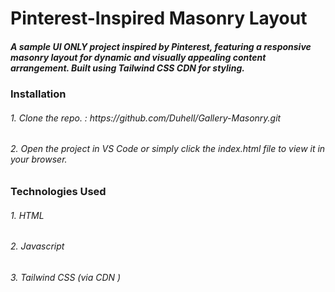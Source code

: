 <h1>Pinterest-Inspired Masonry Layout</h1>
<h5>A sample UI ONLY project inspired by Pinterest, featuring a responsive masonry layout for dynamic and visually appealing content arrangement. Built using Tailwind CSS CDN for styling.</h5>

<h3>Installation</h3>
<h6>1. Clone the repo. : https://github.com/Duhell/Gallery-Masonry.git </h6>
<h6>2. Open the project in VS Code or simply click the index.html file to view it in your browser. </h6>

<h3>Technologies Used</h3>
<h6>1. HTML</h6>
<h6>2. Javascript</h6>
<h6>3. Tailwind CSS (via CDN )</h6>
